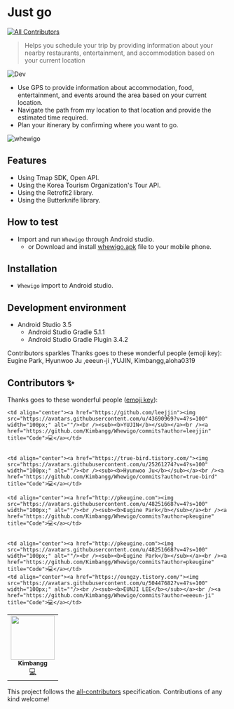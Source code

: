 # Just go
<!-- ALL-CONTRIBUTORS-BADGE:START - Do not remove or modify this section -->
[![All Contributors](https://img.shields.io/badge/all_contributors-3-orange.svg?style=flat-square)](#contributors-)
<!-- ALL-CONTRIBUTORS-BADGE:END -->
> Helps you schedule your trip by providing information about your nearby restaurants, entertainment, and accommodation based on your current location

![Dev][dev-image]
- Use GPS to provide information about accommodation, food, entertainment, and events around the area based on your current location.
- Navigate the path from my location to that location and provide the estimated time required.
- Plan your itinerary by confirming where you want to go.

![whewigo](https://user-images.githubusercontent.com/25261274/77049535-99753000-6a0b-11ea-8dec-d6432f0f8b5c.gif)

## Features
- Using Tmap SDK, Open API.
- Using the Korea Tourism Organization's Tour API.
- Using the Retrofit2 library.
- Using the Butterknife library.

## How to test
- Import and run `Whewigo` through Android studio.
  - or Download and install [whewigo.apk](https://github.com/true-bird/Whewigo/blob/master/app/release/whewigo.apk) file to your mobile phone.

## Installation
- `Whewigo` import to Android studio.

## Development environment
- Android Studio 3.5
  - Android Studio Gradle 5.1.1
  - Android Studio Gradle Plugin 3.4.2


<!-- Markdown link & img dfn's -->
[dev-image]: https://img.shields.io/badge/Dev-Android-green

Contributors sparkles
Thanks goes to these wonderful people (emoji key):
Eugine Park, Hyunwoo Ju	 ,eeeun-ji ,YUJIN, Kimbangg,aloha0319

## Contributors ✨

Thanks goes to these wonderful people ([emoji key](https://allcontributors.org/docs/en/emoji-key)):

<!-- ALL-CONTRIBUTORS-LIST:START - Do not remove or modify this section -->
<!-- prettier-ignore-start -->
<!-- markdownlint-disable -->
<table>
  <tr>
    <td align="center"><a href="https://kimbangg.tistory.com/"><img src="https://avatars.githubusercontent.com/u/49136186?v=4?s=100" width="100px;" alt=""/><br /><sub><b>Kimbangg</b></sub></a><br /><a href="https://github.com/Kimbangg/Whewigo/commits?author=Kimbangg" title="Code">💻</a></td>

    <td align="center"><a href="https://github.com/leejjin"><img src="https://avatars.githubusercontent.com/u/43690969?v=4?s=100" width="100px;" alt=""/><br /><sub><b>YUJIN</b></sub></a><br /><a href="https://github.com/Kimbangg/Whewigo/commits?author=leejjin" title="Code">💻</a></td>


    <td align="center"><a href="https://true-bird.tistory.com/"><img src="https://avatars.githubusercontent.com/u/25261274?v=4?s=100" width="100px;" alt=""/><br /><sub><b>Hyunwoo Ju</b></sub></a><br /><a href="https://github.com/Kimbangg/Whewigo/commits?author=true-bird" title="Code">💻</a></td>

    <td align="center"><a href="http://pkeugine.com"><img src="https://avatars.githubusercontent.com/u/48251668?v=4?s=100" width="100px;" alt=""/><br /><sub><b>Eugine Park</b></sub></a><br /><a href="https://github.com/Kimbangg/Whewigo/commits?author=pkeugine" title="Code">💻</a></td>


    <td align="center"><a href="http://pkeugine.com"><img src="https://avatars.githubusercontent.com/u/48251668?v=4?s=100" width="100px;" alt=""/><br /><sub><b>Eugine Park</b></sub></a><br /><a href="https://github.com/Kimbangg/Whewigo/commits?author=pkeugine" title="Code">💻</a></td>
    <td align="center"><a href="https://eungzy.tistory.com/"><img src="https://avatars.githubusercontent.com/u/50447682?v=4?s=100" width="100px;" alt=""/><br /><sub><b>EUNJI LEE</b></sub></a><br /><a href="https://github.com/Kimbangg/Whewigo/commits?author=eeeun-ji" title="Code">💻</a></td>

  </tr>
</table>

<!-- markdownlint-restore -->
<!-- prettier-ignore-end -->

<!-- ALL-CONTRIBUTORS-LIST:END -->

This project follows the [all-contributors](https://github.com/all-contributors/all-contributors) specification. Contributions of any kind welcome!